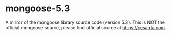# mongoose-5.3
A mirror of the mongoose library source code (version 5.3). This is NOT the official mongoose source, please find official source at https://cesanta.com.

